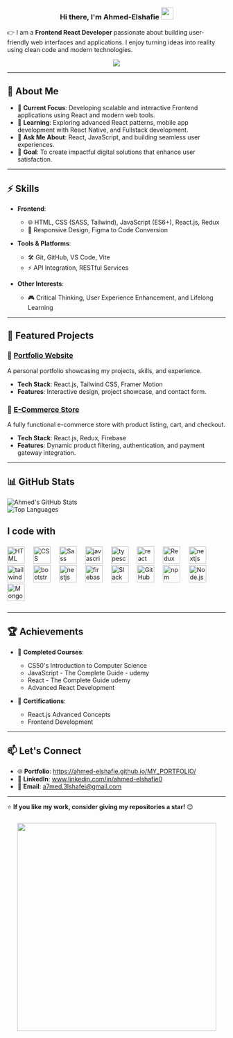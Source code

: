 <h3 align="center">
 Hi there, I'm Ahmed-Elshafie  
  <img src="https://media.giphy.com/media/hvRJCLFzcasrR4ia7z/giphy.gif" width="28">
  </h3>

👉 I am a **Frontend React Developer** passionate about building user-friendly web interfaces and applications. I enjoy turning ideas into reality using clean code and modern technologies.

<!-- Typing SVG by DenverCoder1 - https://github.com/DenverCoder1/readme-typing-svg -->
<p align="center">
  <a href="https://github.com/DenverCoder1/readme-typing-svg"><img src="https://readme-typing-svg.herokuapp.com/?lines=React-driven%20frontend%20developer;Growth%20Through%20Learning&font=Fira%20Code&center=true&width=440&height=45&color=f75c7e&vCenter=true&size=22"></a>
</p> 

---

## 🚀 About Me  
- 🌟 **Current Focus**: Developing scalable and interactive Frontend applications using React and modern web tools.  
- 🌱 **Learning**: Exploring advanced React patterns, mobile app development with React Native, and Fullstack development.  
- 💬 **Ask Me About**: React, JavaScript, and building seamless user experiences.  
- 🎯 **Goal**: To create impactful digital solutions that enhance user satisfaction.  

---

## ⚡ Skills  
- **Frontend**:  
  - 🌐 HTML, CSS (SASS, Tailwind), JavaScript (ES6+), React.js, Redux  
  - 🎨 Responsive Design, Figma to Code Conversion  

- **Tools & Platforms**:  
  - 🛠️ Git, GitHub, VS Code, Vite  
  - ⚡ API Integration, RESTful Services  

- **Other Interests**:  
  - 🎮 Critical Thinking, User Experience Enhancement, and Lifelong Learning 

---

## 💼 Featured Projects  

### 🔗 [Portfolio Website](#)
A personal portfolio showcasing my projects, skills, and experience.  
- **Tech Stack**: React.js, Tailwind CSS, Framer Motion  
- **Features**: Interactive design, project showcase, and contact form.  

### 🔗 [E-Commerce Store](#)  
A fully functional e-commerce store with product listing, cart, and checkout.  
- **Tech Stack**: React.js, Redux, Firebase  
- **Features**: Dynamic product filtering, authentication, and payment gateway integration.  

---

## 📊 GitHub Stats  

![Ahmed's GitHub Stats](https://github-readme-stats.vercel.app/api?username=AhmedElshafei&show_icons=true&theme=radical)  
![Top Languages](https://github-readme-stats.vercel.app/api/top-langs/?username=AhmedElshafei&layout=compact&theme=radical)  

<h2 align="left">I code with</h2>

###

<div align="left">
  <img src="https://cdn.jsdelivr.net/gh/devicons/devicon/icons/html5/html5-original.svg" height="40" alt="HTML logo" />
  <img width="12" />
  <img src="https://cdn.jsdelivr.net/gh/devicons/devicon/icons/css3/css3-original.svg" height="40" alt="CSS logo" />
  <img width="12" />
  <img src="https://cdn.jsdelivr.net/gh/devicons/devicon/icons/sass/sass-original.svg" height="40" alt="Sass logo" />
  <img width="12" />
  <img src="https://cdn.jsdelivr.net/gh/devicons/devicon/icons/javascript/javascript-original.svg" height="40" alt="javascript logo"  />
  <img width="12" />
  <img src="https://cdn.jsdelivr.net/gh/devicons/devicon/icons/typescript/typescript-original.svg" height="40" alt="typescript logo"  />
  <img width="12" />
  <img src="https://cdn.jsdelivr.net/gh/devicons/devicon/icons/react/react-original.svg" height="40" alt="react logo"  />
  <img width="12" />
  <img src="https://cdn.jsdelivr.net/gh/devicons/devicon/icons/redux/redux-original.svg" height="40" alt="Redux Logo" />
  <img width="12" />
  <img src="https://cdn.jsdelivr.net/gh/devicons/devicon/icons/nextjs/nextjs-original.svg" height="40" alt="nextjs logo"  />
  <img width="12" />
  <img src="https://cdn.jsdelivr.net/gh/devicons/devicon@latest/icons/tailwindcss/tailwindcss-original.svg" height="40" alt="tailwind logo"/>
  <img width="12" />
  <img src="https://cdn.jsdelivr.net/gh/devicons/devicon@latest/icons/bootstrap/bootstrap-original.svg" height="40" alt="bootstrap logo"/>
  <img width="12" />   
  <img src="https://cdn.jsdelivr.net/gh/devicons/devicon/icons/nestjs/nestjs-original.svg" height="40" alt="nestjs logo"  />
  <img width="12" />
  <img src="https://cdn.jsdelivr.net/gh/devicons/devicon@latest/icons/firebase/firebase-plain-wordmark.svg"height="40" alt="firebase logo" />
  <img width="12" />
  <img src="https://cdn.jsdelivr.net/gh/devicons/devicon/icons/slack/slack-original.svg" height="40" alt="Slack logo" />
  <img width="12" />
  <img src="https://cdn.jsdelivr.net/gh/devicons/devicon/icons/github/github-original.svg" height="40" alt="GitHub logo" />
  <img width="12" />
  <img src="https://cdn.jsdelivr.net/gh/devicons/devicon/icons/npm/npm-original-wordmark.svg" height="40" alt="npm logo" />
  <img width="12" />
  <img src="https://cdn.jsdelivr.net/gh/devicons/devicon/icons/nodejs/nodejs-original.svg" height="40" alt="Node.js logo" />
  <img width="12" />
  <img src="https://cdn.jsdelivr.net/gh/devicons/devicon/icons/mongodb/mongodb-original.svg" height="40" alt="MongoDB logo" />
  <img width="12" />





  
  


          
</div>

###

---

## 🏆 Achievements  
- 🌟 **Completed Courses**:  
  - CS50's Introduction to Computer Science
  - JavaScript - The Complete Guide - udemy
  - React - The Complete Guide udemy 
  - Advanced React Development  

- 📜 **Certifications**:  
  - React.js Advanced Concepts  
  - Frontend Development  

---

## 📫 Let's Connect  
- 🌐 **Portfolio**: https://ahmed-elshafie.github.io/MY_PORTFOLIO/
- 💼 **LinkedIn**:  www.linkedin.com/in/ahmed-elshafie0   
- 📧 **Email**: a7med.3lshafei@gmail.com

---

⭐ **If you like my work, consider giving my repositories a star!** 😊  

###


<div align="center">
  <img src="https://media.giphy.com/media/pQkgcbJTrvg1B3hJXv/giphy.gif" width="459" height="480" />
</div>




###



